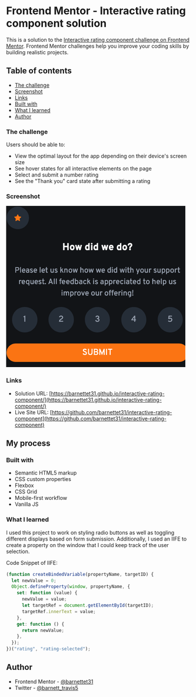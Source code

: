 # Frontend Mentor - Interactive rating component solution

This is a solution to the [Interactive rating component challenge on Frontend Mentor](https://www.frontendmentor.io/challenges/interactive-rating-component-koxpeBUmI). Frontend Mentor challenges help you improve your coding skills by building realistic projects.

## Table of contents

- [The challenge](#the-challenge)
- [Screenshot](#screenshot)
- [Links](#links)
- [Built with](#built-with)
- [What I learned](#what-i-learned)
- [Author](#author)

### The challenge

Users should be able to:

- View the optimal layout for the app depending on their device's screen size
- See hover states for all interactive elements on the page
- Select and submit a number rating
- See the "Thank you" card state after submitting a rating

### Screenshot

![](./screenshot.png)

### Links

- Solution URL: [https://barnettet31.github.io/interactive-rating-component/](https://barnettet31.github.io/interactive-rating-component/)
- Live Site URL: [https://github.com/barnettet31/interactive-rating-component](https://github.com/barnettet31/interactive-rating-component)

## My process

### Built with

- Semantic HTML5 markup
- CSS custom properties
- Flexbox
- CSS Grid
- Mobile-first workflow
- Vanilla JS

### What I learned

I used this project to work on styling radio buttons as well as toggling different displays based on form submission. Additionally, I used an IIFE to create a property on the window that I could keep track of the user selection.

Code Snippet of IIFE:

```js
(function createBindedVariable(propertyName, targetID) {
  let newValue = 0;
  Object.defineProperty(window, propertyName, {
    set: function (value) {
      newValue = value;
      let targetRef = document.getElementById(targetID);
      targetRef.innerText = value;
    },
    get: function () {
      return newValue;
    },
  });
})("rating", "rating-selected");
```

## Author

- Frontend Mentor - [@barnettet31](https://www.frontendmentor.io/profile/barnettet31)
- Twitter - [@barnett_travis5](https://twitter.com/barnett_travis5)
